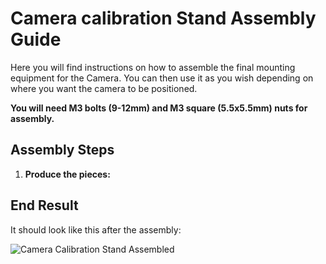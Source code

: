 # Camera calibration Stand Assembly Guide

Here you will find instructions on how to assemble the final mounting equipment for the Camera.
You can then use it as you wish depending on where you want the camera to be positioned.

**You will need M3 bolts (9-12mm) and M3 square (5.5x5.5mm) nuts for assembly.**

## Assembly Steps

1. **Produce the pieces:**

## End Result

It should look like this after the assembly:

![Camera Calibration Stand Assembled](images/#)